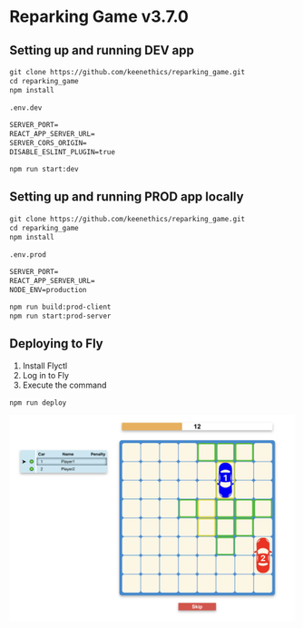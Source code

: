 # Reparking Game v3.7.0


## Setting up and running **DEV** app
```
git clone https://github.com/keenethics/reparking_game.git
cd reparking_game
npm install
```
`.env.dev`
```
SERVER_PORT=
REACT_APP_SERVER_URL=
SERVER_CORS_ORIGIN=
DISABLE_ESLINT_PLUGIN=true
```
```
npm run start:dev
```

## Setting up and running **PROD** app locally
```
git clone https://github.com/keenethics/reparking_game.git
cd reparking_game
npm install
```
`.env.prod`
```
SERVER_PORT=
REACT_APP_SERVER_URL=
NODE_ENV=production
```
```
npm run build:prod-client
npm run start:prod-server
```


## Deploying to Fly
1. Install Flyctl
2. Log in to Fly
3. Execute the command
```
npm run deploy
```

![Game view](game_view.png)
